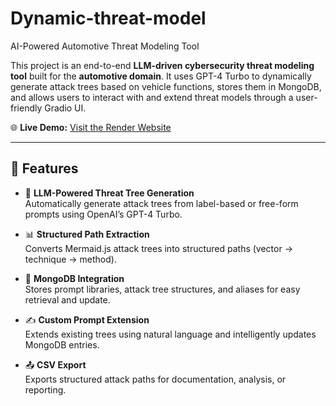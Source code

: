 # Dynamic-threat-model
 AI-Powered Automotive Threat Modeling Tool

This project is an end-to-end **LLM-driven cybersecurity threat modeling tool** built for the **automotive domain**. It uses GPT-4 Turbo to dynamically generate attack trees based on vehicle functions, stores them in MongoDB, and allows users to interact with and extend threat models through a user-friendly Gradio UI.

🌐 **Live Demo:** [Visit the Render Website](https://your-render-url.com)

---

## 📌 Features

- 🧠 **LLM-Powered Threat Tree Generation**  
  Automatically generate attack trees from label-based or free-form prompts using OpenAI’s GPT-4 Turbo.

- 📊 **Structured Path Extraction**  
  Converts Mermaid.js attack trees into structured paths (vector → technique → method).

- 💾 **MongoDB Integration**  
  Stores prompt libraries, attack tree structures, and aliases for easy retrieval and update.

- ✍️ **Custom Prompt Extension**  
  Extends existing trees using natural language and intelligently updates MongoDB entries.

- 📤 **CSV Export**  
  Exports structured attack paths for documentation, analysis, or reporting.



